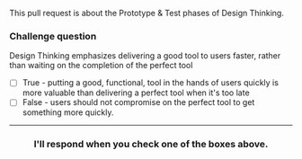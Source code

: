 This pull request is about the Prototype & Test phases of Design Thinking.  

### Challenge question


Design Thinking emphasizes delivering a good tool to users faster, rather than waiting on the completion of the perfect tool

- [ ] True - putting a good, functional, tool in the hands of users quickly is more valuable than delivering a perfect tool when it's too late
- [ ] False -  users should not compromise on the perfect tool to get something more quickly.

<hr>
<h3 align="center">I'll respond when you check one of the boxes above.</h3>